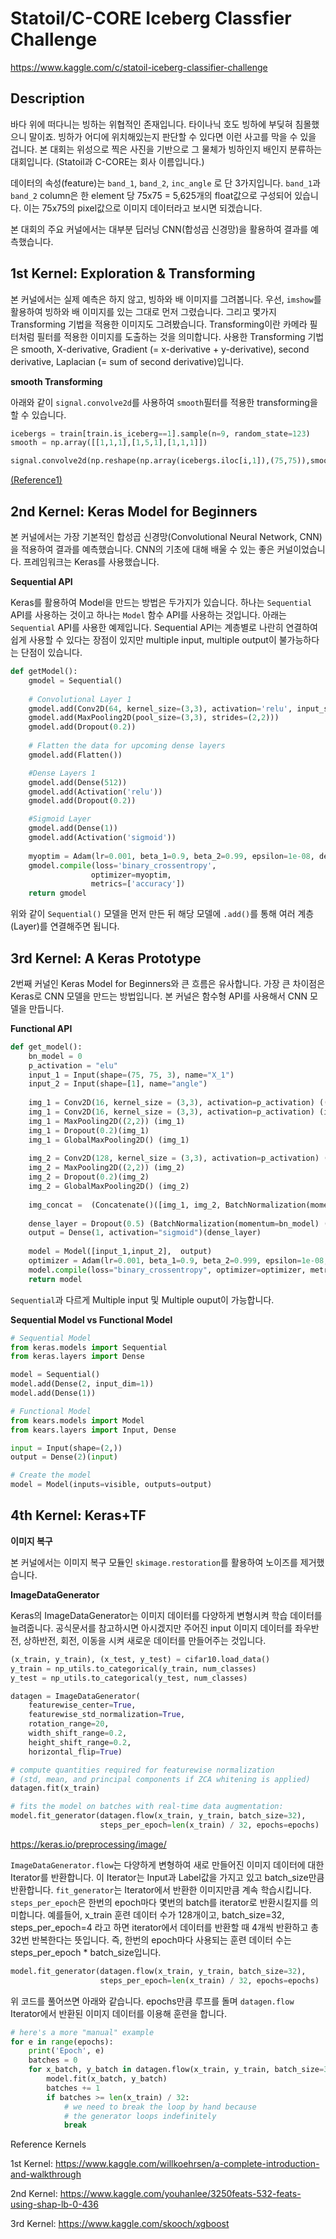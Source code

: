 # Statoil/C-CORE Iceberg Classfier Challenge

https://www.kaggle.com/c/statoil-iceberg-classifier-challenge

## Description

바다 위에 떠다니는 빙하는 위협적인 존재입니다. 타이나닉 호도 빙하에 부딪혀 침몰했으니 말이죠. 빙하가 어디에 위치해있는지 판단할 수 있다면 이런 사고를 막을 수 있을 겁니다. 본 대회는 위성으로 찍은 사진을 기반으로 그 물체가 빙하인지 배인지 분류하는 대회입니다. (Statoil과 C-CORE는 회사 이름입니다.)

데이터의 속성(feature)는 `band_1`, `band_2`, `inc_angle` 로 단 3가지입니다. `band_1`과 `band_2` column은 한 element 당 75x75 = 5,625개의 float값으로 구성되어 있습니다. 이는 75x75의 pixel값으로 이미지 데이터라고 보시면 되겠습니다. 

본 대회의 주요 커널에서는 대부분 딥러닝 CNN(합성곱 신경망)을 활용하여 결과를 예측했습니다.



## 1st Kernel: Exploration & Transforming

본 커널에서는 실제 예측은 하지 않고, 빙하와 배 이미지를 그려봅니다. 우선, `imshow`를 활용하여 빙하와 배 이미지를 있는 그대로 먼저 그렸습니다. 그리고 몇가지 Transforming 기법을 적용한 이미지도 그려봤습니다. Transforming이란 카메라 필터처럼 필터를 적용한 이미지를 도출하는 것을 의미합니다. 사용한 Transforming 기법은 smooth, X-derivative, Gradient (= x-derivative + y-derivative), second derivative, Laplacian (= sum of second derivative)입니다.

**smooth Transforming**

아래와 같이 `signal.convolve2d`를 사용하여 `smooth`필터를 적용한 transforming을 할 수 있습니다.

```python
icebergs = train[train.is_iceberg==1].sample(n=9, random_state=123)
smooth = np.array([[1,1,1],[1,5,1],[1,1,1]])

signal.convolve2d(np.reshape(np.array(icebergs.iloc[i,1]),(75,75)),smooth, mode='valid')
```

 [(Reference1)](https://docs.scipy.org/doc/scipy/reference/generated/scipy.signal.convolve2d.html)

## 2nd Kernel: Keras Model for Beginners

본 커널에서는 가장 기본적인 합성곱 신경망(Convolutional Neural Network, CNN)을 적용하여 결과를 예측했습니다. CNN의 기초에 대해 배울 수 있는 좋은 커널이었습니다. 프레임워크는 Keras를 사용했습니다.

**Sequential API**

Keras를 활용하여 Model을 만드는 방법은 두가지가 있습니다. 하나는 `Sequential` API를 사용하는 것이고 하나는 `Model` 함수 API를 사용하는 것입니다. 아래는 `Sequential` API를 사용한 예제입니다. Sequential API는 계층별로 나란히 연결하여 쉽게 사용할 수 있다는 장점이 있지만 multiple input, multiple output이 불가능하다는 단점이 있습니다.

```python
def getModel():
    gmodel = Sequential()
    
    # Convolutional Layer 1
    gmodel.add(Conv2D(64, kernel_size=(3,3), activation='relu', input_shape=(75, 75, 3)))
    gmodel.add(MaxPooling2D(pool_size=(3,3), strides=(2,2)))
    gmodel.add(Dropout(0.2))
    
    # Flatten the data for upcoming dense layers
    gmodel.add(Flatten())

    #Dense Layers 1
    gmodel.add(Dense(512))
    gmodel.add(Activation('relu'))
    gmodel.add(Dropout(0.2))

    #Sigmoid Layer
    gmodel.add(Dense(1))
    gmodel.add(Activation('sigmoid'))
    
    myoptim = Adam(lr=0.001, beta_1=0.9, beta_2=0.99, epsilon=1e-08, decay=0.0)
    gmodel.compile(loss='binary_crossentropy',
                  optimizer=myoptim,
                  metrics=['accuracy'])
    return gmodel
```

위와 같이 `Sequential()` 모델을 먼저 만든 뒤 해당 모델에 `.add()`를 통해 여러 계층(Layer)를 연결해주면 됩니다.



## 3rd Kernel: A Keras Prototype

2번째 커널인 Keras Model for Beginners와 큰 흐름은 유사합니다. 가장 큰 차이점은 Keras로 CNN 모델을 만드는 방법입니다. 본 커널은 함수형 API를 사용해서 CNN 모델을 만듭니다.

**Functional API**

```python
def get_model():
    bn_model = 0
    p_activation = "elu"
    input_1 = Input(shape=(75, 75, 3), name="X_1")
    input_2 = Input(shape=[1], name="angle")
    
    img_1 = Conv2D(16, kernel_size = (3,3), activation=p_activation) ((BatchNormalization(momentum=bn_model))(input_1))
    img_1 = Conv2D(16, kernel_size = (3,3), activation=p_activation) (img_1)
    img_1 = MaxPooling2D((2,2)) (img_1)
    img_1 = Dropout(0.2)(img_1)
    img_1 = GlobalMaxPooling2D() (img_1)
    
    img_2 = Conv2D(128, kernel_size = (3,3), activation=p_activation) ((BatchNormalization(momentum=bn_model))(input_1))
    img_2 = MaxPooling2D((2,2)) (img_2)
    img_2 = Dropout(0.2)(img_2)
    img_2 = GlobalMaxPooling2D() (img_2)
    
    img_concat =  (Concatenate()([img_1, img_2, BatchNormalization(momentum=bn_model)(input_2)]))
    
    dense_layer = Dropout(0.5) (BatchNormalization(momentum=bn_model) ( Dense(256, activation=p_activation)(img_concat) ))
    output = Dense(1, activation="sigmoid")(dense_layer)
    
    model = Model([input_1,input_2],  output)
    optimizer = Adam(lr=0.001, beta_1=0.9, beta_2=0.999, epsilon=1e-08, decay=0.0)
    model.compile(loss="binary_crossentropy", optimizer=optimizer, metrics=["accuracy"])
    return model
```

`Sequential`과 다르게 Multiple input 및 Multiple ouput이 가능합니다. 

**Sequential Model vs Functional Model**

```python
# Sequential Model
from keras.models import Sequential
from keras.layers import Dense

model = Sequential()
model.add(Dense(2, input_dim=1))
model.add(Dense(1))
```

```python
# Functional Model
from kears.models import Model
from kears.layers import Input, Dense

input = Input(shape=(2,))
output = Dense(2)(input)

# Create the model
model = Model(inputs=visible, outputs=output)
```



## 4th Kernel: Keras+TF

**이미지 복구**

본 커널에서는 이미지 복구 모듈인 `skimage.restoration`를 활용하여 노이즈를 제거했습니다.



**ImageDataGenerator**

Keras의 ImageDataGenerator는 이미지 데이터를 다양하게 변형시켜 학습 데이터를 늘려줍니다. 공식문서를 참고하시면 아시겠지만 주어진 input 이미지 데이터를 좌우반전, 상하반전, 회전, 이동을 시켜 새로운 데이터를 만들어주는 것입니다. 

```python
(x_train, y_train), (x_test, y_test) = cifar10.load_data()
y_train = np_utils.to_categorical(y_train, num_classes)
y_test = np_utils.to_categorical(y_test, num_classes)

datagen = ImageDataGenerator(
    featurewise_center=True,
    featurewise_std_normalization=True,
    rotation_range=20,
    width_shift_range=0.2,
    height_shift_range=0.2,
    horizontal_flip=True)

# compute quantities required for featurewise normalization
# (std, mean, and principal components if ZCA whitening is applied)
datagen.fit(x_train)

# fits the model on batches with real-time data augmentation:
model.fit_generator(datagen.flow(x_train, y_train, batch_size=32),
                    steps_per_epoch=len(x_train) / 32, epochs=epochs)
```

https://keras.io/preprocessing/image/

`ImageDataGenerator.flow`는 다양하게 변형하여 새로 만들어진 이미지 데이터에 대한 Iterator를 반환합니다. 이 Iterator는 Input과 Label값을 가지고 있고 batch_size만큼 반환합니다. `fit_generator`는 Iterator에서 반환한 이미지만큼 계속 학습시킵니다. `steps_per_epoch`은 한번의 epoch마다 몇번의 batch를 iterator로 반환시킬지를 의미합니다. 예를들어, x_train 훈련 데이터 수가 128개이고, batch_size=32, steps_per_epoch=4 라고 하면 iterator에서 데이터를 반환할 때 4개씩 반환하고 총 32번 반복한다는 뜻입니다. 즉, 한번의 epoch마다 사용되는 훈련 데이터 수는 steps_per_epoch * batch_size입니다.

```python
model.fit_generator(datagen.flow(x_train, y_train, batch_size=32),
                    steps_per_epoch=len(x_train) / 32, epochs=epochs)
```

위 코드를 풀어쓰면 아래와 같습니다. epochs만큼 루프를 돌며 `datagen.flow` Iterator에서 반환된 이미지 데이터를 이용해 훈련을 합니다.

```python
# here's a more "manual" example
for e in range(epochs):
    print('Epoch', e)
    batches = 0
    for x_batch, y_batch in datagen.flow(x_train, y_train, batch_size=32):
        model.fit(x_batch, y_batch)
        batches += 1
        if batches >= len(x_train) / 32:
            # we need to break the loop by hand because
            # the generator loops indefinitely
            break
```









Reference Kernels

1st Kernel: https://www.kaggle.com/willkoehrsen/a-complete-introduction-and-walkthrough

2nd Kernel: https://www.kaggle.com/youhanlee/3250feats-532-feats-using-shap-lb-0-436

3rd Kernel: https://www.kaggle.com/skooch/xgboost